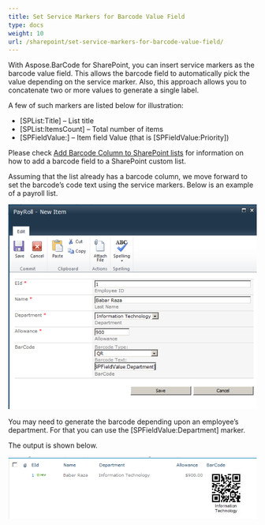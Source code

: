 ```yaml
---
title: Set Service Markers for Barcode Value Field
type: docs
weight: 10
url: /sharepoint/set-service-markers-for-barcode-value-field/
---
```


With Aspose.BarCode for SharePoint, you can insert service markers as the barcode value field. This allows the barcode field to automatically pick the value depending on the service marker. Also, this approach allows you to concatenate two or more values to generate a single label.

A few of such markers are listed below for illustration:

- [SPList:Title] – List title
- [SPList:ItemsCount] – Total number of items
- [SPFieldValue:<Field Display Name>] – Item field Value (that is [SPFieldValue:Priority])

Please check [Add Barcode Column to SharePoint lists](/barcode/sharepoint/add-barcode-column-to-sharepoint-lists/) for information on how to add a barcode field to a SharePoint custom list.

Assuming that the list already has a barcode column, we move forward to set the barcode’s code text using the service markers. Below is an example of a payroll list.

![todo:image_alt_text](set-service-markers-for-barcode-value-field_1.png)

You may need to generate the barcode depending upon an employee’s department. For that you can use the [SPFieldValue:Department] marker.

The output is shown below.

![todo:image_alt_text](set-service-markers-for-barcode-value-field_2.png)
